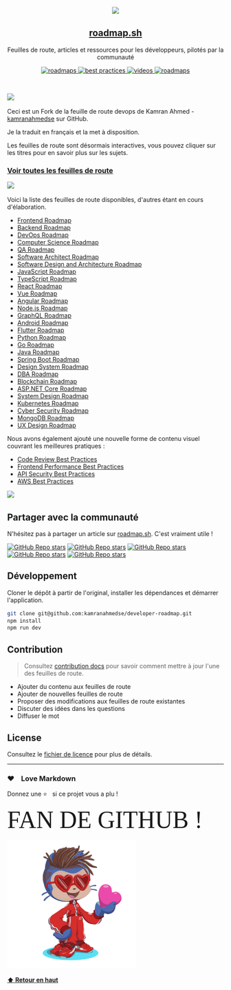 <p align="center">
  <img src="public/images/brand.png" height="128">
  <h2 align="center"><a href="https://roadmap.sh">roadmap.sh</a></h2>
  <p align="center">Feuilles de route, articles et ressources pour les développeurs, pilotés par la communauté<p>
  <p align="center">
    <a href="https://roadmap.sh/roadmaps">
    	<img src="https://img.shields.io/badge/%E2%9C%A8-Roadmaps%20-0a0a0a.svg?style=flat&colorA=0a0a0a" alt="roadmaps" />
    </a>
    <a href="https://roadmap.sh/best-practices">
    	<img src="https://img.shields.io/badge/%E2%9C%A8-Best%20Practices-0a0a0a.svg?style=flat&colorA=0a0a0a" alt="best practices" />
    </a>
    <a href="https://youtube.com/theroadmap?sub_confirmation=1">
    	<img src="https://img.shields.io/badge/%E2%9C%A8-Videos-0a0a0a.svg?style=flat&colorA=0a0a0a" alt="videos" />
    </a>
    <a href="https://www.youtube.com/channel/UCA0H2KIWgWTwpTFjSxp0now?sub_confirmation=1">
    	<img src="https://img.shields.io/badge/%E2%9C%A8-YouTube%20Channel-0a0a0a.svg?style=flat&colorA=0a0a0a" alt="roadmaps" />
    </a>
  </p>
</p>

<br>

![](https://i.imgur.com/waxVImv.png)

Ceci est un Fork de la feuille de route devops de Kamran Ahmed - [kamranahmedse]([summary.md](https://github.com/kamranahmedse/developer-roadmap)) sur GitHub.

Je la traduit en français et la met à disposition.

Les feuilles de route sont désormais interactives, vous pouvez cliquer sur les titres pour en savoir plus sur les sujets.

### [Voir toutes les feuilles de route](https://roadmap.sh)

![](https://i.imgur.com/waxVImv.png)

Voici la liste des feuilles de route disponibles, d'autres étant en cours d'élaboration.

- [Frontend Roadmap](https://roadmap.sh/frontend)
- [Backend Roadmap](https://roadmap.sh/backend)
- [DevOps Roadmap](https://roadmap.sh/devops)
- [Computer Science Roadmap](https://roadmap.sh/computer-science)
- [QA Roadmap](https://roadmap.sh/qa)
- [Software Architect Roadmap](https://roadmap.sh/software-architect)
- [Software Design and Architecture Roadmap](https://roadmap.sh/software-design-architecture)
- [JavaScript Roadmap](https://roadmap.sh/javascript)
- [TypeScript Roadmap](https://roadmap.sh/typescript)
- [React Roadmap](https://roadmap.sh/react)
- [Vue Roadmap](https://roadmap.sh/vue)
- [Angular Roadmap](https://roadmap.sh/angular)
- [Node.js Roadmap](https://roadmap.sh/nodejs)
- [GraphQL Roadmap](https://roadmap.sh/graphql)
- [Android Roadmap](https://roadmap.sh/android)
- [Flutter Roadmap](https://roadmap.sh/flutter)
- [Python Roadmap](https://roadmap.sh/python)
- [Go Roadmap](https://roadmap.sh/golang)
- [Java Roadmap](https://roadmap.sh/java)
- [Spring Boot Roadmap](https://roadmap.sh/spring-boot)
- [Design System Roadmap](https://roadmap.sh/design-system)
- [DBA Roadmap](https://roadmap.sh/postgresql-dba)
- [Blockchain Roadmap](https://roadmap.sh/blockchain)
- [ASP.NET Core Roadmap](https://roadmap.sh/aspnet-core)
- [System Design Roadmap](https://roadmap.sh/system-design)
- [Kubernetes Roadmap](https://roadmap.sh/kubernetes)
- [Cyber Security Roadmap](https://roadmap.sh/cyber-security)
- [MongoDB Roadmap](https://roadmap.sh/mongodb)
- [UX Design Roadmap](https://roadmap.sh/ux-design)

Nous avons également ajouté une nouvelle forme de contenu visuel couvrant les meilleures pratiques :

- [Code Review Best Practices](https://roadmap.sh/best-practices/code-review)
- [Frontend Performance Best Practices](https://roadmap.sh/best-practices/frontend-performance)
- [API Security Best Practices](https://roadmap.sh/best-practices/api-security)
- [AWS Best Practices](https://roadmap.sh/best-practices/aws)

![](https://i.imgur.com/waxVImv.png)

## Partager avec la communauté

N'hésitez pas à partager un article sur [roadmap.sh](https://roadmap.sh). C'est vraiment utile !

[![GitHub Repo stars](https://img.shields.io/badge/share%20on-reddit-red?logo=reddit)](https://reddit.com/submit?url=https://roadmap.sh&title=Interactive%20roadmaps,%20guides%20and%20other%20educational%20content%20for%20Developers)
[![GitHub Repo stars](https://img.shields.io/badge/share%20on-hacker%20news-orange?logo=ycombinator)](https://news.ycombinator.com/submitlink?u=https://roadmap.sh)
[![GitHub Repo stars](https://img.shields.io/badge/share%20on-twitter-03A9F4?logo=twitter)](https://twitter.com/share?url=https://roadmap.sh&text=Interactive%20roadmaps,%20guides%20and%20other%20educational%20content%20for%20Developers)
[![GitHub Repo stars](https://img.shields.io/badge/share%20on-facebook-1976D2?logo=facebook)](https://www.facebook.com/sharer/sharer.php?u=https://roadmap.sh)
[![GitHub Repo stars](https://img.shields.io/badge/share%20on-linkedin-3949AB?logo=linkedin)](https://www.linkedin.com/shareArticle?url=https://roadmap.sh&title=Interactive%20roadmaps,%20guides%20and%20other%20educational%20content%20for%20Developers)

## Développement

Cloner le dépôt à partir de l'original, installer les dépendances et démarrer l'application.

```bash
git clone git@github.com:kamranahmedse/developer-roadmap.git
npm install
npm run dev
```

## Contribution

> Consultez [contribution docs](./contributing.md) pour savoir comment mettre à jour l'une des feuilles de route.

- Ajouter du contenu aux feuilles de route
- Ajouter de nouvelles feuilles de route
- Proposer des modifications aux feuilles de route existantes
- Discuter des idées dans les questions
- Diffuser le mot

<!-- 
## Thanks to all contributors ❤

 <a href = "https://github.com/kamranahmedse/developer-roadmap/graphs/contributors">
   <img src = "https://contrib.rocks/image?repo=kamranahmedse/developer-roadmap"/>
 </a>
-->
## License

Consultez le [fichier de licence](./license) pour plus de détails.

***

### &hearts;&nbsp;&nbsp;&nbsp;&nbsp;Love Markdown

Donnez une ⭐️ &nbsp; si ce projet vous a plu !

<span style="font-family:Papyrus; font-size:4em;">FAN DE GITHUB !</span>

<!--[This is an image](https://myoctocat.com/)-->

<a href="url"><img src="/images/octocat.png" height="300"></a>

**[⬆ Retour en haut](#auteur)**
